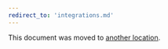 ```yaml
---
redirect_to: 'integrations.md'
---
```


This document was moved to [another location](integrations.md).

<!-- This redirect file can be deleted after <2021-05-03>. -->
<!-- Before deletion, see: https://docs.gitlab.com/ee/development/documentation/#move-or-rename-a-page -->
